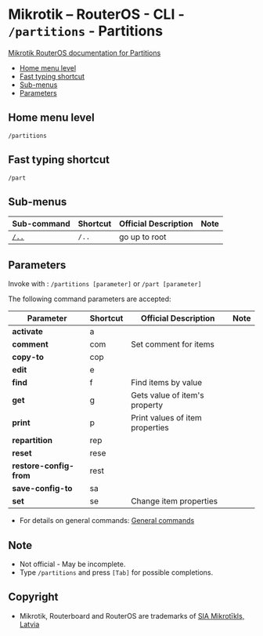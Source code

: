 # Mikrotik – RouterOS - CLI - `/partitions` - Partitions

[Mikrotik RouterOS documentation for Partitions](https://help.mikrotik.com/docs/display/ROS/Partitions)

- [Home menu level](#home-menu-level)
- [Fast typing shortcut](#fast-typing-shortcut)
- [Sub-menus](#sub-menus)
- [Parameters](#parameters)

## Home menu level

`/partitions`

## Fast typing shortcut

`/part`

## Sub-menus

| **Sub-command** | **Shortcut** | **Official Description** | **Note** |
|---|---|---|---|
| [`/..`](root-level.md) | `/..` | go up to root |  |

## Parameters

Invoke with : `/partitions [parameter]` or `/part [parameter]`

The following command parameters are accepted:

| **Parameter** | **Shortcut** | **Official Description** | **Note** |
|---|---|---|---|
| **activate** |  a |    |   |  
| **comment** | com | Set comment for items|   |
| **copy-to** | cop |   |   |  
| **edit** | e |   |   | 
| **find** | f | Find items by value |   |
| **get** | g | Gets value of item's property |   |
| **print** | p | Print values of item properties |   |
| **repartition** | rep  |   |   | 
| **reset** | rese |   |   | 
| **restore-config-from** | rest |   |   | 
| **save-config-to** | sa |   |   | 
| **set** | se | Change item properties |   |

- For details on general commands: [General commands](general-commands.md)

## Note
- Not official - May be incomplete.
- Type `/partitions` and press `[Tab]` for possible completions. 

## Copyright
- Mikrotik, Routerboard and RouterOS are trademarks of [SIA Mikrotīkls, Latvia](https://www.mikrotik.com)

